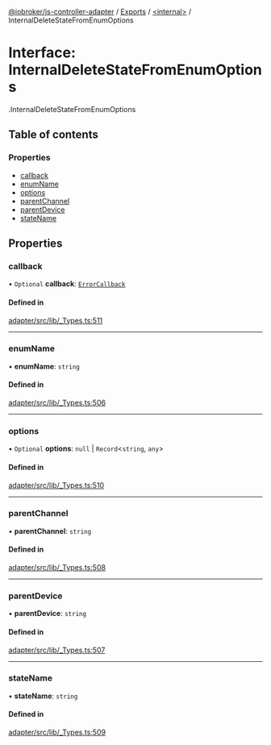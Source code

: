 [@iobroker/js-controller-adapter](../README.md) / [Exports](../modules.md) / [<internal\>](../modules/internal_.md) / InternalDeleteStateFromEnumOptions

# Interface: InternalDeleteStateFromEnumOptions

[<internal>](../modules/internal_.md).InternalDeleteStateFromEnumOptions

## Table of contents

### Properties

- [callback](internal_.InternalDeleteStateFromEnumOptions.md#callback)
- [enumName](internal_.InternalDeleteStateFromEnumOptions.md#enumname)
- [options](internal_.InternalDeleteStateFromEnumOptions.md#options)
- [parentChannel](internal_.InternalDeleteStateFromEnumOptions.md#parentchannel)
- [parentDevice](internal_.InternalDeleteStateFromEnumOptions.md#parentdevice)
- [stateName](internal_.InternalDeleteStateFromEnumOptions.md#statename)

## Properties

### callback

• `Optional` **callback**: [`ErrorCallback`](../modules/internal_.md#errorcallback)

#### Defined in

[adapter/src/lib/_Types.ts:511](https://github.com/ioBroker/ioBroker.js-controller/blob/af5992c0/packages/adapter/src/lib/_Types.ts#L511)

___

### enumName

• **enumName**: `string`

#### Defined in

[adapter/src/lib/_Types.ts:506](https://github.com/ioBroker/ioBroker.js-controller/blob/af5992c0/packages/adapter/src/lib/_Types.ts#L506)

___

### options

• `Optional` **options**: ``null`` \| `Record`<`string`, `any`\>

#### Defined in

[adapter/src/lib/_Types.ts:510](https://github.com/ioBroker/ioBroker.js-controller/blob/af5992c0/packages/adapter/src/lib/_Types.ts#L510)

___

### parentChannel

• **parentChannel**: `string`

#### Defined in

[adapter/src/lib/_Types.ts:508](https://github.com/ioBroker/ioBroker.js-controller/blob/af5992c0/packages/adapter/src/lib/_Types.ts#L508)

___

### parentDevice

• **parentDevice**: `string`

#### Defined in

[adapter/src/lib/_Types.ts:507](https://github.com/ioBroker/ioBroker.js-controller/blob/af5992c0/packages/adapter/src/lib/_Types.ts#L507)

___

### stateName

• **stateName**: `string`

#### Defined in

[adapter/src/lib/_Types.ts:509](https://github.com/ioBroker/ioBroker.js-controller/blob/af5992c0/packages/adapter/src/lib/_Types.ts#L509)

